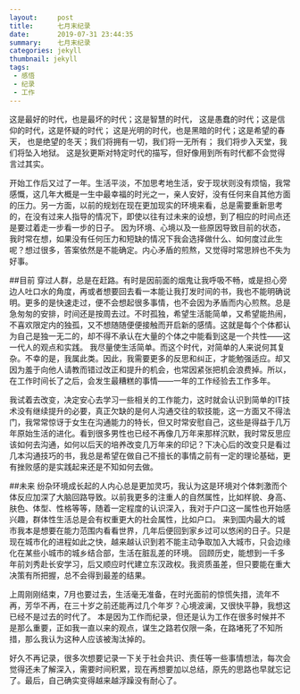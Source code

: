 ```yaml
---
layout:     post
title:      七月末纪录
date:       2019-07-31 23:44:35
summary:    七月末纪录
categories: jekyll
thumbnail: jekyll
tags:
 - 感悟
 - 纪录
 - 工作
---
```



这是最好的时代，也是最坏的时代；这是智慧的时代，
这是愚蠢的时代；这是信仰的时代，这是怀疑的时代；
这是光明的时代，也是黑暗的时代；这是希望的春天，
也是绝望的冬天；我们将拥有一切，我们将一无所有；
我们将步入天堂，我们将坠入地狱。
这是狄更斯对特定时代的描写，但好像用到所有时代都不会觉得言过其实。


开始工作后又过了一年。生活平淡，不加思考地生活，安于现状则没有烦恼，我常感慨，这几年大概是一生中最幸福的时光之一，亲人安好，没有任何来自其他方面的压力。另一方面，以前的规划在现在更加现实的环境来看，总是需要重新思考的，在没有过来人指导的情况下，即使以往有过未来的设想，到了相应的时间点还是要过着走一步看一步的日子。
因为环境、心境以及一些原因导致目前的状态，我时常在想，如果没有任何压力和短缺的情况下我会选择做什么、如何度过此生呢？想过很多，答案依然是不能确定。内心矛盾的煎熬，又觉得时常思辨也不失为好事。

##目前
穿过人群，总是在赶路。有时是因前面的烟鬼让我呼吸不畅，或是担心旁边人吐口水的角度，再或者想要回去看一本能让我打发时间的书，我也不能明确说明。更多的是快速走过，便不会想起很多事情，也不会因为矛盾而内心煎熬。总是急匆匆的安排，时间还是按周去过。不时孤独，希望生活能简单，又希望能热闹，不喜欢限定内的独孤，又不想随随便便接触而开启新的感情。这就是每个个体都认为自己是独一无二的，却不得不承认在大量的个体之中能看到这是一个共性——这一代人的观点和实践。
我尽量使生活简单。而这个时代，对简单的人来说何其复杂。不幸的是，我属此类。因此，我需要更多的反思和纠正，才能勉强适应。却又因为羞于向他人请教而错过改正和提升的机会，也常因紧张把机会浪费掉。所以，在工作时间长了之后，会发生最糟糕的事情——一年的工作经验去工作多年。

我试着去改变，决定安心去学习一些相关的工作能力，这时就会认识到简单的IT技术没有继续提升的必要，真正欠缺的是何人沟通交往的软技能，这一方面又不得法门，我常常惊讶于女生在沟通能力的特长，但又时常安慰自己，这些是得益于几万年原始生活的进化。看到很多男性也已经不再像几万年来那样沉默，我时常反思应该如何去沟通，如何以后天的培养改变几万年来的印记？下决心后的改变只是看过几本沟通技巧的书，我总是希望在做自己不擅长的事情之前有一定的理论基础，更有挫败感的是实践起来还是不知如何去做。

##未来
纷杂环境成长起的人内心总是更加灵巧，我认为这是环境对个体刺激而个体反应加深了大脑回路导致。以前我更多的注重人的自然属性，比如样貌、身高、肤色、体型、性格等等，随着一定程度的认识深入，我对于户口这一属性也开始感兴趣，群体性生活总是会有权重更大的社会属性，比如户口。
来到国内最大的城市我本是想要在能力范围内看看世界，几年后便回到家乡过可以悠闲的日子。只是现在城市化的进程如此之快，越来越认识到若不能主动争取加入大城市，只会边缘化在某些小城市的城乡结合部，生活在脏乱差的环境。
回顾历史，能想到一千多年前刘秀赴长安学习，后又顺应时代建立东汉政权。我资质虽差，但只要能在重大决策有所把握，总不会得到最差的结果。

上周刚刚结束，7月也要过去，生活毫无准备，在时光面前的惊慌失措，流年不再，芳华不再，在三十岁之前还能再过几个年岁？心境波澜，又很快平静，我想这已经不是过去的时代了。
本是因为工作而纪录，但还是认为工作在很多时候并不是那么重要，正如我一直以来的观点，谋生之路若仅限一条，在路堵死了不知所措，那么我认为这种人应该被淘汰掉的。

好久不再记录，很多次想要记录一下关于社会共识、责任等一些事情想法，每次会觉得还未了解深入，需要时间积累，现在再想要加以总结，原先的思路也早就忘记了。最后，自己确实变得越来越浮躁没有耐心了。





　　



